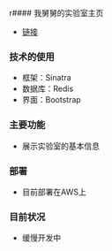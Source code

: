 r#### 我舅舅的实验室主页

- [链接](http://52.11.50.97/)

### 技术的使用

- 框架：Sinatra
- 数据库：Redis
- 界面：Bootstrap

### 主要功能

- 展示实验室的基本信息

### 部署

- 目前部署在AWS上

### 目前状况

- 缓慢开发中
